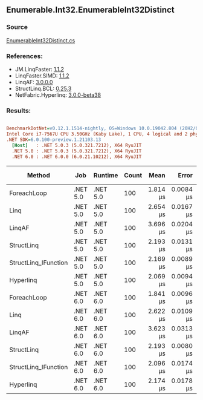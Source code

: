 ﻿## Enumerable.Int32.EnumerableInt32Distinct

### Source
[EnumerableInt32Distinct.cs](../LinqBenchmarks/Enumerable/Int32/EnumerableInt32Distinct.cs)

### References:
- JM.LinqFaster: [1.1.2](https://www.nuget.org/packages/JM.LinqFaster/1.1.2)
- LinqFaster.SIMD: [1.1.2](https://www.nuget.org/packages/LinqFaster.SIMD/1.0.3)
- LinqAF: [3.0.0.0](https://www.nuget.org/packages/LinqAF/3.0.0.0)
- StructLinq.BCL: [0.25.3](https://www.nuget.org/packages/StructLinq.BCL/0.25.3)
- NetFabric.Hyperlinq: [3.0.0-beta38](https://www.nuget.org/packages/NetFabric.Hyperlinq/3.0.0-beta38)

### Results:
``` ini

BenchmarkDotNet=v0.12.1.1514-nightly, OS=Windows 10.0.19042.804 (20H2/October2020Update)
Intel Core i7-7567U CPU 3.50GHz (Kaby Lake), 1 CPU, 4 logical and 2 physical cores
.NET SDK=6.0.100-preview.1.21103.13
  [Host]   : .NET 5.0.3 (5.0.321.7212), X64 RyuJIT
  .NET 5.0 : .NET 5.0.3 (5.0.321.7212), X64 RyuJIT
  .NET 6.0 : .NET 6.0.0 (6.0.21.10212), X64 RyuJIT


```
|               Method |      Job |  Runtime | Count |     Mean |     Error |    StdDev | Ratio |  Gen 0 | Gen 1 | Gen 2 | Allocated |
|--------------------- |--------- |--------- |------ |---------:|----------:|----------:|------:|-------:|------:|------:|----------:|
|          ForeachLoop | .NET 5.0 | .NET 5.0 |   100 | 1.814 μs | 0.0084 μs | 0.0074 μs |  1.00 | 2.8896 |     - |     - |   6,048 B |
|                 Linq | .NET 5.0 | .NET 5.0 |   100 | 2.654 μs | 0.0167 μs | 0.0148 μs |  1.46 | 2.0638 |     - |     - |   4,320 B |
|               LinqAF | .NET 5.0 | .NET 5.0 |   100 | 3.696 μs | 0.0204 μs | 0.0181 μs |  2.04 | 2.5024 |     - |     - |   5,240 B |
|           StructLinq | .NET 5.0 | .NET 5.0 |   100 | 2.193 μs | 0.0131 μs | 0.0116 μs |  1.21 | 0.0305 |     - |     - |      64 B |
| StructLinq_IFunction | .NET 5.0 | .NET 5.0 |   100 | 2.169 μs | 0.0089 μs | 0.0079 μs |  1.20 | 0.0191 |     - |     - |      40 B |
|            Hyperlinq | .NET 5.0 | .NET 5.0 |   100 | 2.069 μs | 0.0094 μs | 0.0078 μs |  1.14 | 0.0191 |     - |     - |      40 B |
|          ForeachLoop | .NET 6.0 | .NET 6.0 |   100 | 1.841 μs | 0.0096 μs | 0.0090 μs |  1.02 | 2.8896 |     - |     - |   6,048 B |
|                 Linq | .NET 6.0 | .NET 6.0 |   100 | 2.622 μs | 0.0109 μs | 0.0102 μs |  1.45 | 2.0638 |     - |     - |   4,320 B |
|               LinqAF | .NET 6.0 | .NET 6.0 |   100 | 3.623 μs | 0.0313 μs | 0.0261 μs |  2.00 | 2.5024 |     - |     - |   5,240 B |
|           StructLinq | .NET 6.0 | .NET 6.0 |   100 | 2.193 μs | 0.0080 μs | 0.0063 μs |  1.21 | 0.0305 |     - |     - |      64 B |
| StructLinq_IFunction | .NET 6.0 | .NET 6.0 |   100 | 2.096 μs | 0.0174 μs | 0.0154 μs |  1.16 | 0.0191 |     - |     - |      40 B |
|            Hyperlinq | .NET 6.0 | .NET 6.0 |   100 | 2.174 μs | 0.0178 μs | 0.0158 μs |  1.20 | 0.0191 |     - |     - |      40 B |
